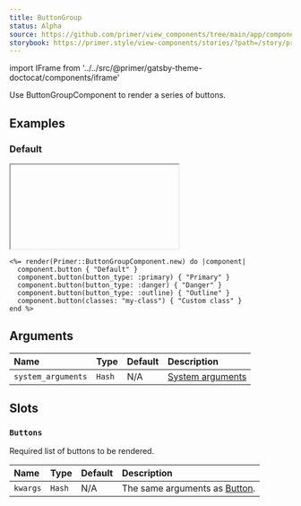 ```yaml
---
title: ButtonGroup
status: Alpha
source: https://github.com/primer/view_components/tree/main/app/components/primer/button_group_component.rb
storybook: https://primer.style/view-components/stories/?path=/story/primer-button-group-component
---
```


import IFrame from '../../src/@primer/gatsby-theme-doctocat/components/iframe'

<!-- Warning: AUTO-GENERATED file, do not edit. Add code comments to your Ruby instead <3 -->

Use ButtonGroupComponent to render a series of buttons.

## Examples

### Default

<IFrame height="auto" content="<div class='BtnGroup '>    <button type='button' class='btn BtnGroup-item '>Default</button>    <button type='button' class='btn btn-primary BtnGroup-item '>Primary</button>    <button type='button' class='btn btn-danger BtnGroup-item '>Danger</button>    <button type='button' class='btn btn-outline BtnGroup-item '>Outline</button>    <button type='button' class='btn my-class BtnGroup-item '>Custom class</button></div>"></IFrame>

```erb
<%= render(Primer::ButtonGroupComponent.new) do |component|
  component.button { "Default" }
  component.button(button_type: :primary) { "Primary" }
  component.button(button_type: :danger) { "Danger" }
  component.button(button_type: :outline) { "Outline" }
  component.button(classes: "my-class") { "Custom class" }
end %>
```

## Arguments

| Name | Type | Default | Description |
| :- | :- | :- | :- |
| `system_arguments` | `Hash` | N/A | [System arguments](/system-arguments) |

## Slots

### `Buttons`

Required list of buttons to be rendered.

| Name | Type | Default | Description |
| :- | :- | :- | :- |
| `kwargs` | `Hash` | N/A | The same arguments as [Button](/components/button). |
